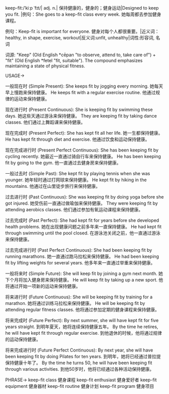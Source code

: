 keep-fit:/ˈkiːp ˈfɪt/| adj. n.| 保持健康的，健身的；健身运动|Designed to keep you fit. |例句：She goes to a keep-fit class every week. 她每周都去参加健身课程。

例句：Keep-fit is important for everyone. 健身对每个人都很重要。|近义词：healthy, in shape, exercise, workout|反义词:unfit, unhealthy|词性:形容词, 名词

词源:  "Keep" (Old English *cēpan "to observe, attend to, take care of") + "fit" (Old English *fetel "fit, suitable").  The compound emphasizes maintaining a state of physical fitness.

USAGE->

一般现在时 (Simple Present):
She keeps fit by jogging every morning. 她每天早上慢跑来保持健康。
He keeps fit with a regular exercise routine. 他通过规律的运动来保持健康。

现在进行时 (Present Continuous):
She is keeping fit by swimming these days. 她这些天通过游泳来保持健康。
They are keeping fit by taking dance classes. 他们通过上舞蹈课来保持健康。

现在完成时 (Present Perfect):
She has kept fit all her life. 她一生都保持健康。
He has kept fit through diet and exercise. 他通过饮食和运动保持健康。

现在完成进行时 (Present Perfect Continuous):
She has been keeping fit by cycling recently. 她最近一直通过骑自行车来保持健康。
He has been keeping fit by going to the gym. 他一直通过去健身房来保持健康。

一般过去时 (Simple Past):
She kept fit by playing tennis when she was younger. 她年轻时通过打网球来保持健康。
He kept fit by hiking in the mountains. 他通过在山里徒步旅行来保持健康。

过去进行时 (Past Continuous):
She was keeping fit by doing yoga before she got injured. 她受伤前一直通过做瑜伽来保持健康。
They were keeping fit by attending aerobics classes. 他们通过参加有氧运动课程来保持健康。

过去完成时 (Past Perfect):
She had kept fit for years before she developed health problems.  她在出现健康问题之前多年来一直保持健康。
He had kept fit through swimming until the pool closed.  在游泳池关闭之前，他一直通过游泳来保持健康。

过去完成进行时 (Past Perfect Continuous):
She had been keeping fit by running marathons. 她一直通过跑马拉松来保持健康。
He had been keeping fit by lifting weights for several years. 他多年来一直通过举重来保持健康。

一般将来时 (Simple Future):
She will keep fit by joining a gym next month. 她下个月将加入健身房来保持健康。
He will keep fit by taking up a new sport. 他将通过开始一项新的运动来保持健康。

将来进行时 (Future Continuous):
She will be keeping fit by training for a marathon. 她将通过训练马拉松来保持健康。
He will be keeping fit by attending regular fitness classes. 他将通过参加定期的健身课程来保持健康。

将来完成时 (Future Perfect):
By next summer, she will have kept fit for five years straight. 到明年夏天，她将连续保持健康五年。
By the time he retires, he will have kept fit through regular exercise. 到他退休的时候，他将通过规律的运动保持健康。

将来完成进行时 (Future Perfect Continuous):
By next year, she will have been keeping fit by doing Pilates for ten years. 到明年，她将已经通过普拉提保持健康十年了。
By the time he turns 50, he will have been keeping fit through various activities. 到他50岁时，他将已经通过各种活动保持健康。


PHRASE->
keep-fit class 健身课程
keep-fit enthusiast 健身爱好者
keep-fit equipment 健身器材
keep-fit routine 健身计划
keep-fit program 健身项目

